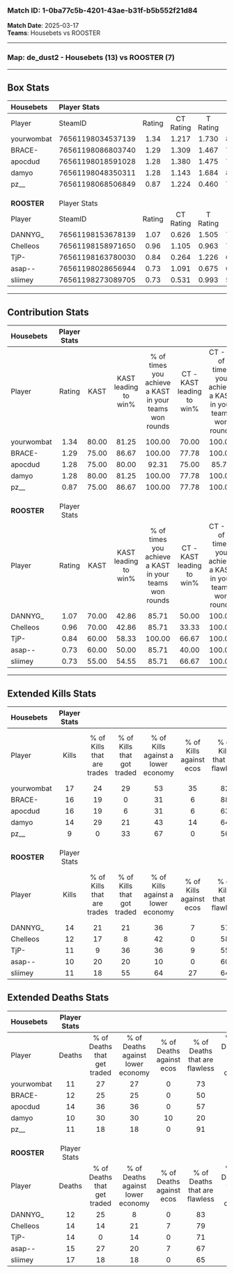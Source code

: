### Match ID: 1-0ba77c5b-4201-43ae-b31f-b5b552f21d84  
**Match Date**: 2025-03-17  
**Teams**: Housebets vs ROOSTER  

---  

### **Map**: de_dust2 - Housebets (13) vs ROOSTER (7)  
---  

## Box Stats  

| **Housebets** | Player Stats      |        |           |          |       |       |       |         |        |      |     |
| :- | :- | :-: | :-: | :-: | :-: | :-: | :-: | :-: | :-: | :-: | :-: |
| Player        | SteamID           | Rating | CT Rating | T Rating | KAST  |  ADR  | Kills | Assists | Deaths | K/D  | HS% |
| yourwombat    | 76561198034537139 |  1.34  |   1.217   |  1.730   | 80.00 | 76.8  |  17   |    2    |   11   | 1.55 | 47  |
| BRACE-        | 76561198086803740 |  1.29  |   1.309   |  1.467   | 75.00 | 91.1  |  16   |    4    |   12   | 1.33 | 43  |
| apocdud       | 76561198018591028 |  1.28  |   1.380   |  1.475   | 75.00 | 100.8 |  16   |    7    |   14   | 1.14 | 56  |
| damyo         | 76561198048350311 |  1.28  |   1.143   |  1.684   | 80.00 | 83.7  |  14   |    5    |   10   | 1.40 | 42  |
| pz__          | 76561198068506849 |  0.87  |   1.224   |  0.460   | 75.00 | 42.3  |   9   |    5    |   11   | 0.82 | 33  |
|               |                   |        |           |          |       |       |       |         |        |      |     |
|               |                   |        |           |          |       |       |       |         |        |      |     |
|               |                   |        |           |          |       |       |       |         |        |      |     |
| **ROOSTER**   | Player Stats      |        |           |          |       |       |       |         |        |      |     |
| Player        | SteamID           | Rating | CT Rating | T Rating | KAST  |  ADR  | Kills | Assists | Deaths | K/D  | HS% |
| DANNYG_       | 76561198153678139 |  1.07  |   0.626   |  1.505   | 70.00 | 65.9  |  14   |    1    |   12   | 1.17 | 28  |
| Chelleos      | 76561198158971650 |  0.96  |   1.105   |  0.963   | 70.00 | 65.1  |  12   |    6    |   14   | 0.86 | 41  |
| TjP-          | 76561198163780030 |  0.84  |   0.264   |  1.226   | 60.00 | 68.0  |  11   |    4    |   14   | 0.79 | 81  |
| asap--        | 76561198028656944 |  0.73  |   1.091   |  0.675   | 60.00 | 55.6  |  10   |    5    |   15   | 0.67 | 70  |
| sliimey       | 76561198273089705 |  0.73  |   0.531   |  0.993   | 55.00 | 71.3  |  11   |    3    |   17   | 0.65 | 36  |
---  

## Contribution Stats  

| **Housebets** | Player Stats |       |                      |                                                        |                           |                                                             |                          |                                                            |
| :- | :-: | :-: | :-: | :-: | :-: | :-: | :-: | :-: |
| Player        |    Rating    | KAST  | KAST leading to win% | % of times you achieve a KAST in your teams won rounds | CT - KAST leading to win% | CT - % of times you achieve a KAST in your teams won rounds | T - KAST leading to win% | T - % of times you achieve a KAST in your teams won rounds |
| yourwombat    |     1.34     | 80.00 |        81.25         |                         100.00                         |           70.00           |                           100.00                            |          100.00          |                           100.00                           |
| BRACE-        |     1.29     | 75.00 |        86.67         |                         100.00                         |           77.78           |                           100.00                            |          100.00          |                           100.00                           |
| apocdud       |     1.28     | 75.00 |        80.00         |                         92.31                          |           75.00           |                            85.71                            |          85.71           |                           100.00                           |
| damyo         |     1.28     | 80.00 |        81.25         |                         100.00                         |           77.78           |                           100.00                            |          85.71           |                           100.00                           |
| pz__          |     0.87     | 75.00 |        86.67         |                         100.00                         |           77.78           |                           100.00                            |          100.00          |                           100.00                           |
|               |              |       |                      |                                                        |                           |                                                             |                          |                                                            |
|               |              |       |                      |                                                        |                           |                                                             |                          |                                                            |
|               |              |       |                      |                                                        |                           |                                                             |                          |                                                            |
| **ROOSTER**   | Player Stats |       |                      |                                                        |                           |                                                             |                          |                                                            |
| Player        |    Rating    | KAST  | KAST leading to win% | % of times you achieve a KAST in your teams won rounds | CT - KAST leading to win% | CT - % of times you achieve a KAST in your teams won rounds | T - KAST leading to win% | T - % of times you achieve a KAST in your teams won rounds |
| DANNYG_       |     1.07     | 70.00 |        42.86         |                         85.71                          |           50.00           |                           100.00                            |          40.00           |                           80.00                            |
| Chelleos      |     0.96     | 70.00 |        42.86         |                         85.71                          |           33.33           |                           100.00                            |          50.00           |                           80.00                            |
| TjP-          |     0.84     | 60.00 |        58.33         |                         100.00                         |           66.67           |                           100.00                            |          55.56           |                           100.00                           |
| asap--        |     0.73     | 60.00 |        50.00         |                         85.71                          |           40.00           |                           100.00                            |          57.14           |                           80.00                            |
| sliimey       |     0.73     | 55.00 |        54.55         |                         85.71                          |           66.67           |                           100.00                            |          50.00           |                           80.00                            |
---  

## Extended Kills Stats  

| **Housebets** | Player Stats |                            |                            |                                    |                         |                              |                                 |                                       |                    |           |
| :- | :-: | :-: | :-: | :-: | :-: | :-: | :-: | :-: | :-: | :-: |
| Player        |    Kills     | % of Kills that are trades | % of Kills that got traded | % of Kills against a lower economy | % of Kills against ecos | % of Kills that are flawless | % of Kills that are close duels | % of Kills that are assisted by flash | Pistol Round Kills | AWP Kills |
| yourwombat    |      17      |             24             |             29             |                 53                 |           35            |              82              |                6                |                   0                   |         2          |     0     |
| BRACE-        |      16      |             19             |             0              |                 31                 |            6            |              88              |                0                |                   6                   |         0          |     0     |
| apocdud       |      16      |             19             |             6              |                 31                 |            6            |              63              |                6                |                   6                   |         2          |     1     |
| damyo         |      14      |             29             |             21             |                 43                 |           14            |              64              |                0                |                  14                   |         1          |     4     |
| pz__          |      9       |             0              |             33             |                 67                 |            0            |              56              |                0                |                  11                   |         0          |     5     |
|               |              |                            |                            |                                    |                         |                              |                                 |                                       |                    |           |
|               |              |                            |                            |                                    |                         |                              |                                 |                                       |                    |           |
|               |              |                            |                            |                                    |                         |                              |                                 |                                       |                    |           |
| **ROOSTER**   | Player Stats |                            |                            |                                    |                         |                              |                                 |                                       |                    |           |
| Player        |    Kills     | % of Kills that are trades | % of Kills that got traded | % of Kills against a lower economy | % of Kills against ecos | % of Kills that are flawless | % of Kills that are close duels | % of Kills that are assisted by flash | Pistol Round Kills | AWP Kills |
| DANNYG_       |      14      |             21             |             21             |                 36                 |            7            |              57              |                7                |                  14                   |         0          |     5     |
| Chelleos      |      12      |             17             |             8              |                 42                 |            0            |              58              |                0                |                   0                   |         3          |     3     |
| TjP-          |      11      |             9              |             36             |                 36                 |            9            |              55              |                0                |                   0                   |         2          |     0     |
| asap--        |      10      |             20             |             20             |                 10                 |            0            |              60              |               10                |                   0                   |         2          |     0     |
| sliimey       |      11      |             18             |             55             |                 64                 |           27            |              64              |                9                |                  18                   |         1          |     0     |
## Extended Deaths Stats  

| **Housebets** | Player Stats |                             |                                   |                          |                               |                            |                           |               |
| :- | :-: | :-: | :-: | :-: | :-: | :-: | :-: | :-: |
| Player        |    Deaths    | % of Deaths that get traded | % of Deaths against lower economy | % of Deaths against ecos | % of Deaths that are flawless | % of Deaths that are close | % of Deaths while blinded | Deaths to AWP |
| yourwombat    |      11      |             27              |                27                 |            0             |              73               |             0              |            18             |       1       |
| BRACE-        |      12      |             25              |                25                 |            0             |              50               |             0              |             0             |       1       |
| apocdud       |      14      |             36              |                36                 |            0             |              57               |             14             |             7             |       3       |
| damyo         |      10      |             30              |                30                 |            10            |              20               |             10             |             0             |       1       |
| pz__          |      11      |             18              |                18                 |            0             |              91               |             0              |             9             |       2       |
|               |              |                             |                                   |                          |                               |                            |                           |               |
|               |              |                             |                                   |                          |                               |                            |                           |               |
|               |              |                             |                                   |                          |                               |                            |                           |               |
| **ROOSTER**   | Player Stats |                             |                                   |                          |                               |                            |                           |               |
| Player        |    Deaths    | % of Deaths that get traded | % of Deaths against lower economy | % of Deaths against ecos | % of Deaths that are flawless | % of Deaths that are close | % of Deaths while blinded | Deaths to AWP |
| DANNYG_       |      12      |             25              |                 8                 |            0             |              83               |             0              |             8             |       2       |
| Chelleos      |      14      |             14              |                21                 |            7             |              79               |             0              |             7             |       2       |
| TjP-          |      14      |              0              |                14                 |            0             |              71               |             0              |             0             |       2       |
| asap--        |      15      |             27              |                20                 |            7             |              67               |             0              |            13             |       3       |
| sliimey       |      17      |             18              |                18                 |            0             |              65               |             12             |             6             |       1       |
